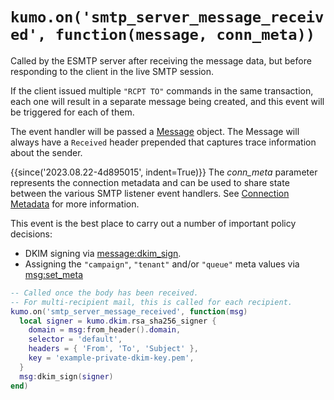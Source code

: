 # `kumo.on('smtp_server_message_received', function(message, conn_meta))`

Called by the ESMTP server after receiving the message data, but before
responding to the client in the live SMTP session.

If the client issued multiple `"RCPT TO"` commands in the same transaction,
each one will result in a separate message being created, and this event
will be triggered for each of them.

The event handler will be passed a [Message](../message/index.md) object.
The Message will always have a `Received` header prepended that captures trace
information about the sender.

{{since('2023.08.22-4d895015', indent=True)}}
    The *conn_meta* parameter represents the connection metadata and
    can be used to share state between the various SMTP listener
    event handlers. See [Connection Metadata](../connectionmeta.md)
    for more information.

This event is the best place to carry out a number of important policy decisions:

* DKIM signing via [message:dkim_sign](../message/dkim_sign.md).
* Assigning the `"campaign"`, `"tenant"` and/or `"queue"` meta values via [msg:set_meta](../message/set_meta.md)

```lua
-- Called once the body has been received.
-- For multi-recipient mail, this is called for each recipient.
kumo.on('smtp_server_message_received', function(msg)
  local signer = kumo.dkim.rsa_sha256_signer {
    domain = msg:from_header().domain,
    selector = 'default',
    headers = { 'From', 'To', 'Subject' },
    key = 'example-private-dkim-key.pem',
  }
  msg:dkim_sign(signer)
end)
```
